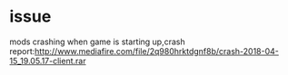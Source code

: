 # issue
mods crashing when game is starting up,crash report:http://www.mediafire.com/file/2q980hrktdgnf8b/crash-2018-04-15_19.05.17-client.rar
